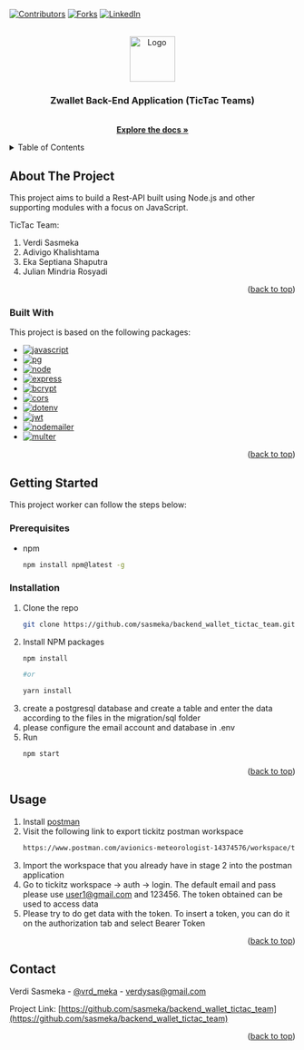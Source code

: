 
<a name="readme-top"></a>

[![Contributors][contributors-shield]][contributors-url]
[![Forks][forks-shield]][forks-url]
[![LinkedIn][linkedin-shield]][linkedin-url]

<br />
<div align="center">
  <a href="https://github.com/sasmeka/backend_wallet_tictac_team">
    <img src="https://camo.githubusercontent.com/72d4e416bd802a1abc16d86e9d7d7a62318fca378d103f97fda207ef7d61463d/68747470733a2f2f7974332e67677068742e636f6d2f7974632f414b65644f4c543759443978365069522d4366624262464333777a3257617469495a4672495f4930762d366b3d733930302d632d6b2d63307830306666666666662d6e6f2d726a" alt="Logo" width="80" height="80">
  </a>

  <h3 align="center">Zwallet Back-End Application (TicTac Teams)</h3>

  <p align="center">
    <br />
    <a href="https://github.com/sasmeka/backend_wallet_tictac_team"><strong>Explore the docs »</strong></a>
    <br />
  </p>
</div>



<!-- TABLE OF CONTENTS -->
<details>
  <summary>Table of Contents</summary>
  <ol>
    <li>
      <a href="#about-the-project">About The Project</a>
      <ul>
        <li><a href="#built-with">Built With</a></li>
      </ul>
    </li>
    <li>
      <a href="#getting-started">Getting Started</a>
      <ul>
        <li><a href="#prerequisites">Prerequisites</a></li>
        <li><a href="#installation">Installation</a></li>
      </ul>
    </li>
    <li><a href="#usage">Usage</a></li>
    <li><a href="#contact">Contact</a></li>
  </ol>
</details>



<!-- ABOUT THE PROJECT -->
## About The Project

This project aims to build a Rest-API built using Node.js and other supporting modules with a focus on JavaScript.

TicTac Team:
1. Verdi Sasmeka
2. Adivigo Khalishtama
3. Eka Septiana Shaputra
4. Julian Mindria Rosyadi

<p align="right">(<a href="#readme-top">back to top</a>)</p>



### Built With

This project is based on the following packages:

* [![javascript][javascript.js]][javascript-url]
* [![pg][pg.js]][pg-url]
* [![node][node.js]][node-url]
* [![express][express.js]][express-url]
* [![bcrypt][bcrypt.js]][bcrypt-url]
* [![cors][cors.js]][cors-url]
* [![dotenv][dotenv.js]][dotenv-url]
* [![jwt][jwt.js]][jwt-url]
* [![nodemailer][nodemailer.js]][nodemailer-url]
* [![multer][multer.js]][multer-url]

<p align="right">(<a href="#readme-top">back to top</a>)</p>



<!-- GETTING STARTED -->
## Getting Started

This project worker can follow the steps below:

### Prerequisites

* npm
  ```sh
  npm install npm@latest -g
  ```

### Installation

1. Clone the repo
   ```sh
   git clone https://github.com/sasmeka/backend_wallet_tictac_team.git
   ```
2. Install NPM packages
   ```sh
   npm install
   
   #or
   
   yarn install
   ```
3. create a postgresql database and create a table and enter the data according to the files in the migration/sql folder
4. please configure the email account and database in .env
5. Run
   ```sh
   npm start
   ```

<p align="right">(<a href="#readme-top">back to top</a>)</p>



<!-- USAGE EXAMPLES -->
## Usage

1. Install [postman](https://www.postman.com/)
2. Visit the following link to export tickitz postman workspace 
   ```sh
   https://www.postman.com/avionics-meteorologist-14374576/workspace/tickitz/collection/22380820-2a8492cd-b607-4943-b31d-9d8c50cc4543?action=share&creator=22380820
   ```
3. Import the workspace that you already have in stage 2 into the postman application
4. Go to tickitz workspace -> auth -> login. The default email and pass please use user1@gmail.com and 123456. The token obtained can be used to access data
5. Please try to do get data with the token. To insert a token, you can do it on the authorization tab and select Bearer Token

<p align="right">(<a href="#readme-top">back to top</a>)</p>

<!-- CONTACT -->
## Contact

Verdi Sasmeka - [@vrd_meka](https://twitter.com/vrd_meka) - verdysas@gmail.com

Project Link: [https://github.com/sasmeka/backend_wallet_tictac_team](https://github.com/sasmeka/backend_wallet_tictac_team)

<p align="right">(<a href="#readme-top">back to top</a>)</p>

<!-- MARKDOWN LINKS & IMAGES -->
<!-- https://www.markdownguide.org/basic-syntax/#reference-style-links -->
[contributors-shield]: https://img.shields.io/github/contributors/sasmeka/Tickitz_Backend.svg?style=for-the-badge
[contributors-url]: https://github.com/sasmeka/Tickitz_Backend/graphs/contributors
[forks-shield]: https://img.shields.io/github/forks/sasmeka/Tickitz_Backend.svg?style=for-the-badge
[forks-url]: https://github.com/sasmeka/Tickitz_Backend/network/members
[linkedin-shield]: https://img.shields.io/badge/-LinkedIn-black.svg?style=for-the-badge&logo=linkedin&colorB=555
[linkedin-url]: https://www.linkedin.com/in/verdi-sasmeka-62b91b132/
[javascript.js]: https://img.shields.io/badge/javascript-000000?style=for-the-badge&logo=javascript&logoColor=white
[javascript-url]: https://www.javascript.com/
[pg.js]: https://img.shields.io/badge/postgresql-20232A?style=for-the-badge&logo=postgresql&logoColor=#4169E1
[pg-url]: https://www.postgresql.org/
[node.js]: https://img.shields.io/badge/node.js-35495E?style=for-the-badge&logo=nodedotjs&logoColor=339933
[node-url]: https://nodejs.org/
[express.js]: https://img.shields.io/badge/express-000000?style=for-the-badge&logo=express&logoColor=white
[express-url]: https://expressjs.com/
[bcrypt.js]: https://img.shields.io/badge/bcrypt-000000?style=for-the-badge
[bcrypt-url]: https://www.npmjs.com/package/bcryptjs
[cors.js]: https://img.shields.io/badge/cors-000000?style=for-the-badge
[cors-url]: https://www.npmjs.com/package/cors
[dotenv.js]: https://img.shields.io/badge/dotenv-000000?style=for-the-badge&logo=dotenv&logoColor=white
[dotenv-url]: https://www.npmjs.com/package/dotenv
[jwt.js]: https://img.shields.io/badge/jsonwebtokens-000000?style=for-the-badge&logo=jsonwebtokens&logoColor=white
[jwt-url]: https://www.npmjs.com/package/jsonwebtoken
[nodemailer.js]: https://img.shields.io/badge/nodemailer-000000?style=for-the-badge
[nodemailer-url]: https://www.npmjs.com/package/nodemailer
[multer.js]: https://img.shields.io/badge/multer-000000?style=for-the-badge
[multer-url]: https://www.npmjs.com/package/multer

